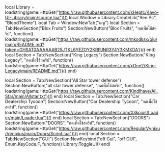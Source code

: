 local Library = loadstring(game:HttpGet("https://raw.githubusercontent.com/xHeptc/Kavo-UI-Library/main/source.lua"))()
local Window = Library.CreateLib("Ren Pc", "BloodTheme")
local Tab = Window:NewTab("เมนู")
local Section = Tab:NewSection("Blox Fruits")
Section:NewButton("Blox Fruits", "กดเพื่อใช้สคริป", function()
     loadstring(game:HttpGet('https://raw.githubusercontent.com/mkodksx/oiu/main/README.md?token=GHSAT0AAAAAAB25JTKL6YEZOY2KRPJNR3Y4Y3KMXDA'))()
end)
local Section = Tab:NewSection("King Legacy")
Section:NewButton("King Legacy", "กดเพื่อใช้สคริป", function()
     loadstring(game:HttpGet("https://raw.githubusercontent.com/xOne2/King-Legacy/main/README.md"))()
end)

local Section = Tab:NewSection("All Star tower defense")
Section:NewButton("all star tower defense", "กดเพื่อใช้สคริป", function()
     loadstring(game:HttpGet('https://raw.githubusercontent.com/KindIhave/All_Star/main/Allstar.txt'))()
end)
local Section = Tab:NewSection("Car Dealership Tycoon")
Section:NewButton("Car Dealership Tycoon", "กดเพื่อใช้สคริป", function()
     loadstring(game:HttpGet("https://raw.githubusercontent.com/03koios/Loader/main/Loader.lua"))()
end)
local Section = Tab:NewSection("DOORS")
Section:NewButton("DOORS", "กดเพื่อใช้สคริป", function()
     loadstring(game:HttpGet("https://raw.githubusercontent.com/RegularVynixu/Vynixius/main/Doors/Script.lua"))()
end)
local Section = Tab:NewSection("GUI")
Section:NewKeybind("off Gui", "off GUI", Enum.KeyCode.F, function()
	Library:ToggleUI()
end)
